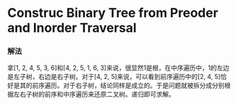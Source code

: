# Construc Binary Tree from Preoder and Inorder Traversal

### 解法

拿[1, 2, 4, 5, 3, 6]和[4, 2, 5, 1, 6, 3]来说，很显然1是根，在中序遍历中，1的左边是左子树，右边是右子树。对于[4, 2, 5]来说，可以看到前序遍历中的[2, 4, 5]恰好是其的前序遍历。对于右子树，结论同样是成立的。于是问题就被拆分成分别根据左右子树的前序和中序遍历来还原二叉树。递归即可求解。
